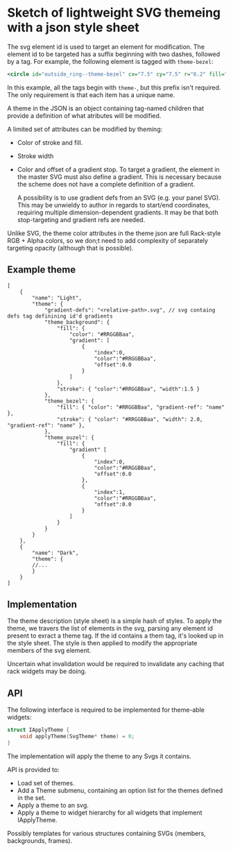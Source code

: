 # Sketch of lightweight SVG themeing with a json style sheet

The svg element id is used to target an element for modification.
The element id to be targeted has a suffix beginning with two dashes, followed by a tag.
For example, the following element is tagged with `theme-bezel`:

```xml
<circle id="outside_ring--theme-bezel" cx="7.5" cy="7.5" r="6.2" fill="#999999" />
```

In this example, all the tags begin with `theme-`, but this prefix isn't required.
The only requirement is that each item has a unique name.

A theme in the JSON is an object containing tag-named children that provide a definition of what atributes will be modified.

A limited set of attributes can be modified by theming:

- Color of stroke and fill.

- Stroke width

- Color and offset of a gradient stop.
To target a gradient, the element in the master SVG must also define a gradient.
This is necessary because the scheme does not have a complete definition of a gradient.

  A possibility is to use gradient defs from an SVG (e.g. your panel SVG).
This may be unwieldy to author in regards to start/end coordinates, requiring multiple dimension-dependent gradients. It may be that both stop-targeting and gradient refs are needed.

Unlike SVG, the theme color attributes in the theme json are full Rack-style RGB + Alpha colors, so we don;t need to add complexity of separately targeting opacity (although that is possible).

## Example theme

```jsonc
[
    {
        "name": "Light",
        "theme": {
            "gradient-defs": "<relative-path>.svg", // svg containg defs tag definining id'd gradients
            "theme_background": {
                "fill": {
                    "color": "#RRGGBBaa",
                    "gradient": [            
                        {
                            "index":0,
                            "color":"#RRGGBBaa",
                            "offset":0.0
                        }
                    ]
                },
                "stroke": { "color":"#RRGGBBaa", "width":1.5 }
            },
            "theme_bezel": {
                "fill": { "color": "#RRGGBBaa", "gradient-ref": "name" },
                "stroke": { "color": "#RRGGBBaa", "width": 2.0, "gradient-ref": "name" },
            },
            "theme_ouzel": {
                "fill": {
                    "gradient" [
                        {
                            "index":0,
                            "color":"#RRGGBBaa",
                            "offset":0.0
                        },
                        {
                            "index":1,
                            "color":"#RRGGBBaa",
                            "offset":0.0
                        }
                    ]
                }
            }
        }
    },
    {
        "name": "Dark",
        "theme": {
        //...
        }
    }
]
```

## Implementation

The theme description (style sheet) is a simple hash of styles.
To apply the theme, we travers the list of elements in the svg, parsing any element id present to exract a theme tag. If the id contains a them tag, it's looked up in the style sheet. The style is then applied to modify the appropriate members of the svg element.

Uncertain what invalidation would be required to invalidate any caching that rack widgets may be doing.

## API

The following interface is required to be implemented for theme-able widgets:

```cpp
struct IApplyTheme {
    void applyTheme(SvgTheme* theme) = 0;
}
```

The implementation will apply the theme to any Svgs it contains.

API is provided to:

- Load set of themes.
- Add a Theme submenu, containing an option list for the themes defined in the set.
- Apply a theme to an svg.
- Apply a theme to widget hierarchy for all widgets that implement IApplyTheme.

Possibly templates for various structures containing SVGs (members, backgrounds, frames).
